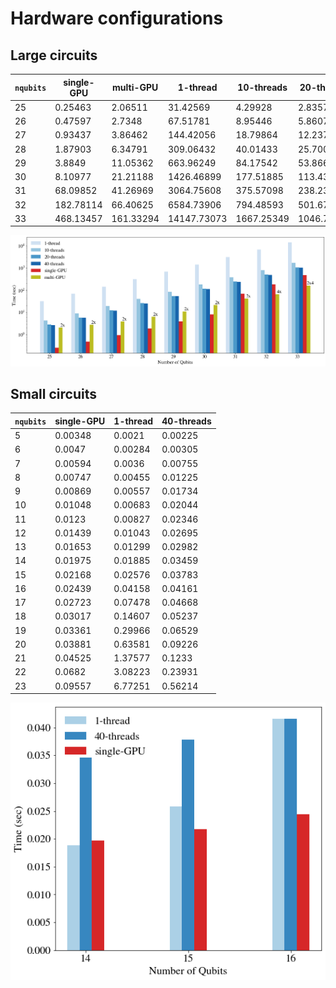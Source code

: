 # Hardware configurations

## Large circuits

`nqubits` | single-GPU | multi-GPU | 1-thread | 10-threads | 20-threads | 40-threads
-- | -- | -- | -- | -- | -- | --
25 | 0.25463 | 2.06511 | 31.42569 | 4.29928 | 2.83574 | 2.68645
26 | 0.47597 | 2.7348 | 67.51781 | 8.95446 | 5.86079 | 5.60514
27 | 0.93437 | 3.86462 | 144.42056 | 18.79864 | 12.2377 | 11.78381
28 | 1.87903 | 6.34791 | 309.06432 | 40.01433 | 25.70007 | 24.84334
29 | 3.8849 | 11.05362 | 663.96249 | 84.17542 | 53.86609 | 52.47754
30 | 8.10977 | 21.21188 | 1426.46899 | 177.51885 | 113.43018 | 110.6095
31 | 68.09852 | 41.26969 | 3064.75608 | 375.57098 | 238.23101 | 232.35723
32 | 182.78114 | 66.40625 | 6584.73906 | 794.48593 | 501.6703 | 488.00321
33 | 468.13457 | 161.33294 | 14147.73073 | 1667.25349 | 1046.75898 | 1021.06619

![hardware-large](../images/qibo_configurations.png)

## Small circuits

`nqubits` | single-GPU | 1-thread | 40-threads
-- | -- | -- | --
5 | 0.00348 | 0.0021 | 0.00225
6 | 0.0047 | 0.00284 | 0.00305
7 | 0.00594 | 0.0036 | 0.00755
8 | 0.00747 | 0.00455 | 0.01225
9 | 0.00869 | 0.00557 | 0.01734
10 | 0.01048 | 0.00683 | 0.02044
11 | 0.0123 | 0.00827 | 0.02346
12 | 0.01439 | 0.01043 | 0.02695
13 | 0.01653 | 0.01299 | 0.02982
14 | 0.01975 | 0.01885 | 0.03459
15 | 0.02168 | 0.02576 | 0.03783
16 | 0.02439 | 0.04158 | 0.04161
17 | 0.02723 | 0.07478 | 0.04668
18 | 0.03017 | 0.14607 | 0.05237
19 | 0.03361 | 0.29966 | 0.06529
20 | 0.03881 | 0.63581 | 0.09226
21 | 0.04525 | 1.37577 | 0.1233
22 | 0.0682 | 3.08223 | 0.23931
23 | 0.09557 | 6.77251 | 0.56214

![hardware-small](../images/qibo_configurations_small.png)
